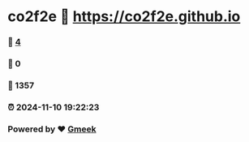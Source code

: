 # co2f2e :link: https://co2f2e.github.io 
### :page_facing_up: [4](https://co2f2e.github.io/tag.html) 
### :speech_balloon: 0 
### :hibiscus: 1357 
### :alarm_clock: 2024-11-10 19:22:23 
### Powered by :heart: [Gmeek](https://github.com/Meekdai/Gmeek)
